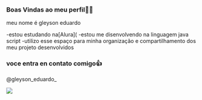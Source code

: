 ### Boas Vindas ao meu perfil🖤🧡

meu nome é gleyson eduardo

-estou estudando na[Alura](
-estou me disenvolvendo na linguagem java script
-utilizo esse espaço para minha organização e compartilhamento dos meu projeto desenvolvidos

###  voce entra en contato comigo👍

@gleyson_eduardo_



![](https://media1.tenor.com/m/COM78THbePQAAAAd/neymar.gif)
